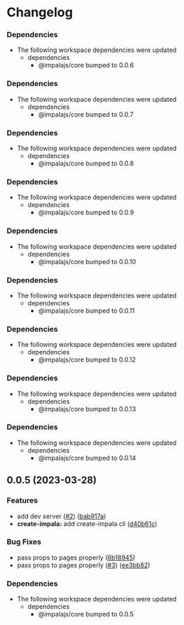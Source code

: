 # Changelog

### Dependencies

* The following workspace dependencies were updated
  * dependencies
    * @impalajs/core bumped to 0.0.6

### Dependencies

* The following workspace dependencies were updated
  * dependencies
    * @impalajs/core bumped to 0.0.7

### Dependencies

* The following workspace dependencies were updated
  * dependencies
    * @impalajs/core bumped to 0.0.8

### Dependencies

* The following workspace dependencies were updated
  * dependencies
    * @impalajs/core bumped to 0.0.9

### Dependencies

* The following workspace dependencies were updated
  * dependencies
    * @impalajs/core bumped to 0.0.10

### Dependencies

* The following workspace dependencies were updated
  * dependencies
    * @impalajs/core bumped to 0.0.11

### Dependencies

* The following workspace dependencies were updated
  * dependencies
    * @impalajs/core bumped to 0.0.12

### Dependencies

* The following workspace dependencies were updated
  * dependencies
    * @impalajs/core bumped to 0.0.13

### Dependencies

* The following workspace dependencies were updated
  * dependencies
    * @impalajs/core bumped to 0.0.14

## 0.0.5 (2023-03-28)


### Features

* add dev server ([#2](https://github.com/ascorbic/impala/issues/2)) ([bab917a](https://github.com/ascorbic/impala/commit/bab917a28df70d9df691f7d1db61bf6e140b7acb))
* **create-impala:** add create-impala cli ([d40b61c](https://github.com/ascorbic/impala/commit/d40b61c469223bc88d62fce156790ecaf2090e49))


### Bug Fixes

* pass props to pages properly ([6b18945](https://github.com/ascorbic/impala/commit/6b189453d821ad85fdf828f5d270c754fecb0b26))
* pass props to pages properly ([#3](https://github.com/ascorbic/impala/issues/3)) ([ee3bb82](https://github.com/ascorbic/impala/commit/ee3bb8279987dcdd0655ef02a53bad883ee3413a))


### Dependencies

* The following workspace dependencies were updated
  * dependencies
    * @impalajs/core bumped to 0.0.5
